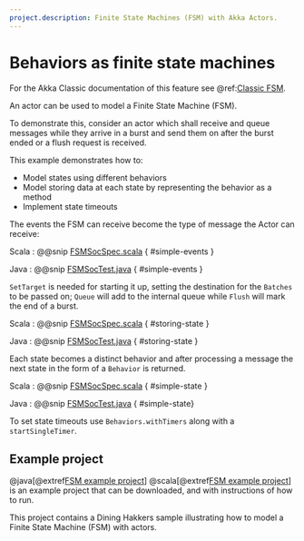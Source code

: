 ```yaml
---
project.description: Finite State Machines (FSM) with Akka Actors.
---
```

# Behaviors as finite state machines

For the Akka Classic documentation of this feature see @ref:[Classic FSM](../fsm.md).

An actor can be used to model a Finite State Machine (FSM).

To demonstrate this, consider an actor which shall receive and queue messages while they arrive in a burst and
send them on after the burst ended or a flush request is received.

This example demonstrates how to:

* Model states using different behaviors
* Model storing data at each state by representing the behavior as a method 
* Implement state timeouts 

The events the FSM can receive become the type of message the Actor can receive:

Scala
:  @@snip [FSMSocSpec.scala](/akka-actor-typed-tests/src/test/scala/docs/akka/typed/FSMDocSpec.scala) { #simple-events }

Java
:  @@snip [FSMSocTest.java](/akka-actor-typed-tests/src/test/java/jdocs/akka/typed/FSMDocTest.java) { #simple-events }

`SetTarget` is needed for starting it up, setting the destination for the
`Batches` to be passed on; `Queue` will add to the internal queue while
`Flush` will mark the end of a burst.

Scala
:  @@snip [FSMSocSpec.scala](/akka-actor-typed-tests/src/test/scala/docs/akka/typed/FSMDocSpec.scala) { #storing-state }

Java
:  @@snip [FSMSocTest.java](/akka-actor-typed-tests/src/test/java/jdocs/akka/typed/FSMDocTest.java) { #storing-state }

Each state becomes a distinct behavior and after processing a message the next state in the form of a `Behavior`
is returned.

Scala
:  @@snip [FSMSocSpec.scala](/akka-actor-typed-tests/src/test/scala/docs/akka/typed/FSMDocSpec.scala) { #simple-state }

Java
:  @@snip [FSMSocTest.java](/akka-actor-typed-tests/src/test/java/jdocs/akka/typed/FSMDocTest.java) { #simple-state}

To set state timeouts use `Behaviors.withTimers` along with a `startSingleTimer`.

## Example project

@java[@extref[FSM example project](samples:akka-samples-fsm-java)]
@scala[@extref[FSM example project](samples:akka-samples-fsm-scala)]
is an example project that can be downloaded, and with instructions of how to run.

This project contains a Dining Hakkers sample illustrating how to model a Finite State Machine (FSM) with actors.
